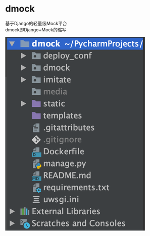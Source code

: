 # dmock  
基于Django的轻量级Mock平台  
dmock即Django+Mock的缩写  

![PyCharm截图](https://github.com/yjlch1016/dmock/blob/master/static/img/dmock.png)  
